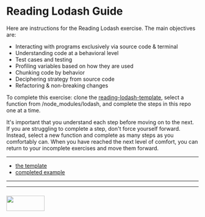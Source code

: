 # Reading Lodash Guide

Here are instructions for the Reading Lodash exercise. The main objectives are:
* Interacting with programs exclusively via source code & terminal
* Understanding code at a behavioral level
* Test cases and testing
* Profiling variables based on how they are used
* Chunking code by behavior
* Deciphering strategy from source code
* Refactoring & non-breaking changes

To complete this exercise: clone the [reading-lodash-template](https://github.com/elewa-academy/reading-lodash-template), select a function from /node_modules/lodash, and complete the steps in this repo one at a time.

It's important that you understand each step before moving on to the next.  If you are struggling to complete a step, don't force yourself forward.  Instead, select a new function and complete as many steps as you comfortably can. When you have reached the next level of comfort, you can return to your incomplete exercises and move them forward.

___

* [the template](https://github.com/elewa-academy/reading-lodash-template)
* [completed example](https://github.com/elewa-academy/reading-lodash-template)

___
___
### <a href="http://elewa.education/blog" target="_blank"><img src="https://user-images.githubusercontent.com/18554853/34921062-506450ae-f97d-11e7-875f-6feeb26ad72d.png" width="100" height="40"/></a>
